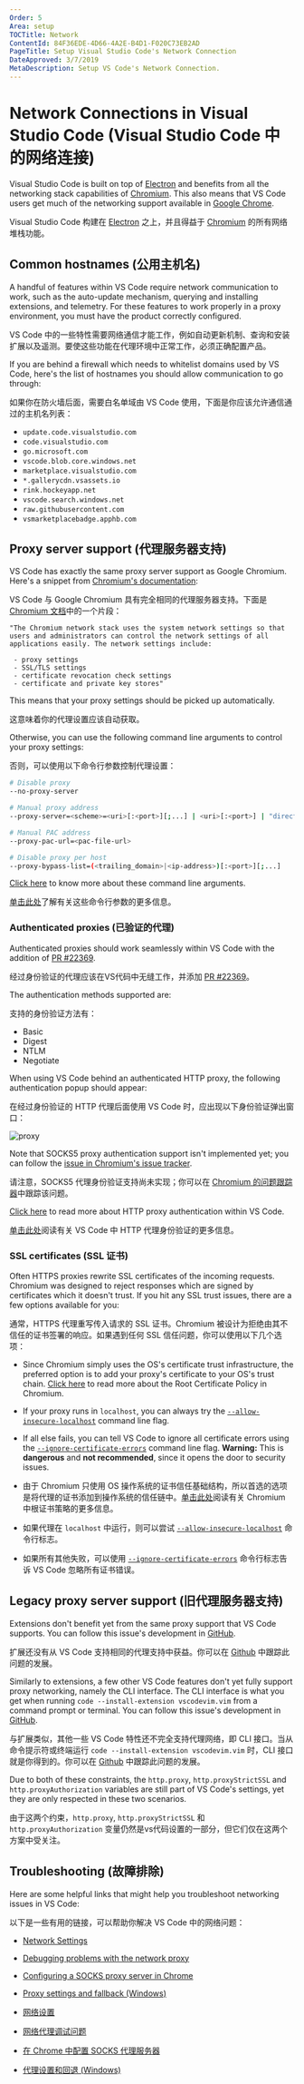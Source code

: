 ```yaml
---
Order: 5
Area: setup
TOCTitle: Network
ContentId: 84F36EDE-4D66-4A2E-B4D1-F020C73EB2AD
PageTitle: Setup Visual Studio Code's Network Connection
DateApproved: 3/7/2019
MetaDescription: Setup VS Code's Network Connection.
---
```

# Network Connections in Visual Studio Code (Visual Studio Code 中的网络连接)

Visual Studio Code is built on top of [Electron](https://electron.atom.io/) and benefits from all the networking stack capabilities of [Chromium](https://www.chromium.org/). This also means that VS Code users get much of the networking support available in [Google Chrome](https://www.google.com/chrome/index.html).

Visual Studio Code 构建在 [Electron](https://electron.atom.io/) 之上，并且得益于 [Chromium](https://www.chromium.org/) 的所有网络堆栈功能。

## Common hostnames (公用主机名)

A handful of features within VS Code require network communication to work, such as the auto-update mechanism, querying and installing extensions, and telemetry. For these features to work properly in a proxy environment, you must have the product correctly configured.

VS Code 中的一些特性需要网络通信才能工作，例如自动更新机制、查询和安装扩展以及遥测。要使这些功能在代理环境中正常工作，必须正确配置产品。

If you are behind a firewall which needs to whitelist domains used by VS Code, here's the list of hostnames you should allow communication to go through:

如果你在防火墙后面，需要白名单域由 VS Code 使用，下面是你应该允许通信通过的主机名列表：

* `update.code.visualstudio.com`
* `code.visualstudio.com`
* `go.microsoft.com`
* `vscode.blob.core.windows.net`
* `marketplace.visualstudio.com`
* `*.gallerycdn.vsassets.io`
* `rink.hockeyapp.net`
* `vscode.search.windows.net`
* `raw.githubusercontent.com`
* `vsmarketplacebadge.apphb.com`

## Proxy server support (代理服务器支持)

VS Code has exactly the same proxy server support as Google Chromium. Here's a snippet from [Chromium's documentation](https://www.chromium.org/developers/design-documents/network-settings):

VS Code 与 Google Chromium 具有完全相同的代理服务器支持。下面是 [Chromium 文档](https://www.chromium.org/developers/design-documents/network-settings)中的一个片段：

```
"The Chromium network stack uses the system network settings so that users and administrators can control the network settings of all applications easily. The network settings include:

 - proxy settings
 - SSL/TLS settings
 - certificate revocation check settings
 - certificate and private key stores"
```

This means that your proxy settings should be picked up automatically.

这意味着你的代理设置应该自动获取。

Otherwise, you can use the following command line arguments to control your proxy settings:

否则，可以使用以下命令行参数控制代理设置：

```bash
# Disable proxy
--no-proxy-server

# Manual proxy address
--proxy-server=<scheme>=<uri>[:<port>][;...] | <uri>[:<port>] | "direct://"

# Manual PAC address
--proxy-pac-url=<pac-file-url>

# Disable proxy per host
--proxy-bypass-list=(<trailing_domain>|<ip-address>)[:<port>][;...]
```

[Click here](https://www.chromium.org/developers/design-documents/network-settings) to know more about these command line arguments.

[单击此处](https://www.chromium.org/developers/design-documents/network-settings)了解有关这些命令行参数的更多信息。

### Authenticated proxies (已验证的代理)

Authenticated proxies should work seamlessly within VS Code with the addition of [PR #22369](https://github.com/Microsoft/vscode/pull/22369).

经过身份验证的代理应该在VS代码中无缝工作，并添加 [PR #22369](https://github.com/Microsoft/vscode/pull/22369)。

The authentication methods supported are:

支持的身份验证方法有：

* Basic
* Digest
* NTLM
* Negotiate

When using VS Code behind an authenticated HTTP proxy, the following authentication popup should appear:

在经过身份验证的 HTTP 代理后面使用 VS Code 时，应出现以下身份验证弹出窗口：

![proxy](images/network/proxy.png)

Note that SOCKS5 proxy authentication support isn't implemented yet; you can follow the [issue in Chromium's issue tracker](https://bugs.chromium.org/p/chromium/issues/detail?id=256785).

请注意，SOCKS5 代理身份验证支持尚未实现；你可以在 [Chromium 的问题跟踪器](https://bugs.chromium.org/p/chromium/issues/detail?id=256785)中跟踪该问题。

[Click here](https://www.chromium.org/developers/design-documents/http-authentication) to read more about HTTP proxy authentication within VS Code.

[单击此处](https://www.chromium.org/developers/design-documents/http-authentication)阅读有关 VS Code 中 HTTP 代理身份验证的更多信息。

### SSL certificates (SSL 证书)

Often HTTPS proxies rewrite SSL certificates of the incoming requests. Chromium was designed to reject responses which are signed by certificates which it doesn't trust. If you hit any SSL trust issues, there are a few options available for you:

通常，HTTPS 代理重写传入请求的 SSL 证书。Chromium 被设计为拒绝由其不信任的证书签署的响应。如果遇到任何 SSL 信任问题，你可以使用以下几个选项：

* Since Chromium simply uses the OS's certificate trust infrastructure, the preferred option is to add your proxy's certificate to your OS's trust chain. [Click here](https://www.chromium.org/Home/chromium-security/root-ca-policy) to read more about the Root Certificate Policy in Chromium.
* If your proxy runs in `localhost`, you can always try the [`--allow-insecure-localhost`](https://peter.sh/experiments/chromium-command-line-switches/#allow-insecure-localhost) command line flag.
* If all else fails, you can tell VS Code to ignore all certificate errors using the [`--ignore-certificate-errors`](https://peter.sh/experiments/chromium-command-line-switches/#ignore-certificate-errors) command line flag. **Warning:** This is **dangerous** and **not recommended**, since it opens the door to security issues.

* 由于 Chromium 只使用 OS 操作系统的证书信任基础结构，所以首选的选项是将代理的证书添加到操作系统的信任链中。[单击此处](https://www.chromium.org/Home/chromium-security/root-ca-policy)阅读有关 Chromium 中根证书策略的更多信息。
* 如果代理在 `localhost` 中运行，则可以尝试 [`--allow-insecure-localhost`](https://peter.sh/experiments/chromium-command-line-switches/#allow-insecure-localhost) 命令行标志。
* 如果所有其他失败，可以使用 [`--ignore-certificate-errors`](https://peter.sh/experiments/chromium-command-line-switches/#ignore-certificate-errors) 命令行标志告诉 VS Code 忽略所有证书错误。

## Legacy proxy server support (旧代理服务器支持)

Extensions don't benefit yet from the same proxy support that VS Code supports. You can follow this issue's development in [GitHub](https://github.com/Microsoft/vscode/issues/12588).

扩展还没有从 VS Code 支持相同的代理支持中获益。你可以在 [Github](https://github.com/Microsoft/vscode/issues/12588) 中跟踪此问题的发展。

Similarly to extensions, a few other VS Code features don't yet fully support proxy networking, namely the CLI interface. The CLI interface is what you get when running `code --install-extension vscodevim.vim` from a command prompt or terminal. You can follow this issue's development in [GitHub](https://github.com/Microsoft/vscode/issues/29910).

与扩展类似，其他一些 VS Code 特性还不完全支持代理网络，即 CLI 接口。当从命令提示符或终端运行 `code --install-extension vscodevim.vim` 时，CLI 接口就是你得到的。你可以在 [Github](https://github.com/Microsoft/vscode/issues/29910) 中跟踪此问题的发展。

Due to both of these constraints, the `http.proxy`, `http.proxyStrictSSL` and `http.proxyAuthorization` variables are still part of VS Code's settings, yet they are only respected in these two scenarios.

由于这两个约束，`http.proxy`, `http.proxyStrictSSL` 和 `http.proxyAuthorization` 变量仍然是vs代码设置的一部分，但它们仅在这两个方案中受关注。

## Troubleshooting (故障排除)

Here are some helpful links that might help you troubleshoot networking issues in VS Code:

以下是一些有用的链接，可以帮助你解决 VS Code 中的网络问题：

* [Network Settings](https://www.chromium.org/developers/design-documents/network-settings)
* [Debugging problems with the network proxy](https://www.chromium.org/developers/design-documents/network-stack/debugging-net-proxy)
* [Configuring a SOCKS proxy server in Chrome](https://www.chromium.org/developers/design-documents/network-stack/socks-proxy)
* [Proxy settings and fallback (Windows)](https://www.chromium.org/developers/design-documents/network-stack/proxy-settings-fallback)

* [网络设置](https://www.chromium.org/developers/design-documents/network-settings)
* [网络代理调试问题](https://www.chromium.org/developers/design-documents/network-stack/debugging-net-proxy)
* [在 Chrome 中配置 SOCKS 代理服务器](https://www.chromium.org/developers/design-documents/network-stack/socks-proxy)
* [代理设置和回退 (Windows)](https://www.chromium.org/developers/design-documents/network-stack/proxy-settings-fallback)
